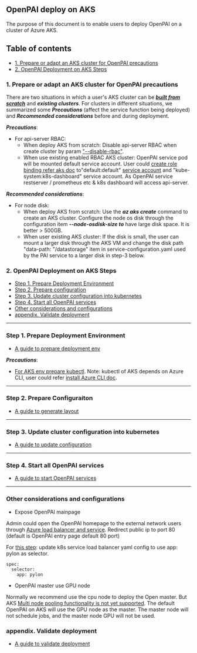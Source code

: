 <!--
  Copyright (c) Microsoft Corporation
  All rights reserved.

  MIT License

  Permission is hereby granted, free of charge, to any person obtaining a copy of this software and associated
  documentation files (the "Software"), to deal in the Software without restriction, including without limitation
  the rights to use, copy, modify, merge, publish, distribute, sublicense, and/or sell copies of the Software, and
  to permit persons to whom the Software is furnished to do so, subject to the following conditions:
  The above copyright notice and this permission notice shall be included in all copies or substantial portions of the Software.

  THE SOFTWARE IS PROVIDED *AS IS*, WITHOUT WARRANTY OF ANY KIND, EXPRESS OR IMPLIED, INCLUDING
  BUT NOT LIMITED TO THE WARRANTIES OF MERCHANTABILITY, FITNESS FOR A PARTICULAR PURPOSE AND
  NONINFRINGEMENT. IN NO EVENT SHALL THE AUTHORS OR COPYRIGHT HOLDERS BE LIABLE FOR ANY CLAIM,
  DAMAGES OR OTHER LIABILITY, WHETHER IN AN ACTION OF CONTRACT, TORT OR OTHERWISE, ARISING FROM,
  OUT OF OR IN CONNECTION WITH THE SOFTWARE OR THE USE OR OTHER DEALINGS IN THE SOFTWARE.
-->

## OpenPAI deploy on AKS

The purpose of this document is to enable users to deploy OpenPAI on a cluster of Azure AKS.

## Table of contents
- [1. Prepare or adapt an AKS cluster for OpenPAI precautions](#c-step-1)
- [2. OpenPAI Deployment on AKS Steps](#c-step-02)

### 1. Prepare or adapt an AKS cluster for OpenPAI precautions<a name="a-step-1"></a>



There are two situations in which a user's AKS cluster can be ***[built from scratch]((https://docs.microsoft.com/en-us/azure/aks/kubernetes-walkthrough#create-aks-cluster))*** and ***existing clusters***. For clusters in different situations, we summarized some ***Precautions*** (affect the service function being deployed) and ***Recommended considerations*** before and during deployment.

***Precautions***:
- For api-server RBAC: 
  - When deploy AKS from scratch: Disable api-server RBAC when create cluster by param ["--disable-rbac"](https://docs.microsoft.com/en-us/cli/azure/aks?view=azure-cli-latest#az-aks-create). 
  -  When use existing enabled RBAC AKS cluster: OpenPAI service pod will be mounted default service account. User could [create role binding refer aks doc](https://docs.microsoft.com/en-us/azure/aks/kubernetes-dashboard#for-rbac-enabled-clusters) to"default:default" [service account](https://kubernetes.io/docs/reference/access-authn-authz/rbac/#service-account-permissions) and "kube-system:k8s-dashboard" service account. As OpenPAI service restserver / prometheus etc & k8s dashboard will access api-server.

***Recommended considerations***:
- For node disk: 
  - When deploy AKS from scratch: Use the ***az aks create*** command to create an AKS cluster. Configure the node os disk through the configuration item ***--node-osdisk-size to*** have large disk space. It is better > 500GB. 
  - When user existing AKS cluster: If the disk is small, the user can mount a larger disk through the AKS VM and change the disk path "data-path: "/datastorage" item in service-configuration.yaml used by the PAI service to a larger disk in step-3 below.



### 2. OpenPAI Deployment on AKS Steps <a name="a-step-2"></a>
- [Step 1. Prepare Deployment Environment](#c-step-1)
- [Step 2. Prepare configuration](#c-step-2)
- [Step 3. Update cluster configuration into kubernetes](#c-step-3)
- [Step 4. Start all OpenPAI services](#c-step-4)
- [Other considerations and configurations](#c-step-5)
- [appendix. Validate deployment](#appendix)

***


### Step 1. Prepare Deployment Environment <a name="c-step-1"></a>

- [A guide to prepare deployment env](./prepare_dev_env.md)


***Precautions***:

- [For AKS env prepare kubectl](https://docs.microsoft.com/en-us/azure/aks/kubernetes-walkthrough#connect-to-the-cluster). Note: kubectl of AKS depends on Azure CLI, user could refer [install Azure CLI doc](https://docs.microsoft.com/en-us/cli/azure/install-azure-cli-apt?view=azure-cli-latest).

***

### Step 2. Prepare Configuraiton <a name="c-step-2"></a>

- [A guide to generate layout](./generate_layout.md)

***

### Step 3. Update cluster configuration into kubernetes <a name="c-step-3"></a>

- [A guide to update configuration](./push-cfg-and-set-id.md)

***

### Step 4. Start all OpenPAI services <a name="c-step-4"></a>

- [A guide to start OpenPAI services](./how-to-start-pai-serv.md)


***

### Other considerations and configurations <a name="c-step-5"></a>

- Expose OpenPAI mainpage 

Admin could open the OpenPAI homepage to the external network users through [Azure load balancer and service](https://docs.microsoft.com/en-us/azure/aks/static-ip). Redirect public ip to port 80 (default is OpenPAI entry page default 80 port)

For [this step](https://docs.microsoft.com/en-us/azure/aks/static-ip#create-a-service-using-the-static-ip-address): update k8s service load balancer yaml config to use app: pylon as selector.

```
spec:
  selector:
    app: pylon
```

- OpenPAI master use GPU node

Normally we recommend use the cpu node to deploy the Open master. But AKS [Multi node pooling functionality is not yet supported](https://feedback.azure.com/forums/914020-azure-kubernetes-service-aks/suggestions/34917127-support-multiple-node-pool). The default OpenPAI on AKS will use the GPU node as the master. The master node will not schedule jobs, and the master node GPU will not be used.


### appendix. Validate deployment <a name="appendix"></a>

- [A guide to validate deployment](./validate-deployment.md)
